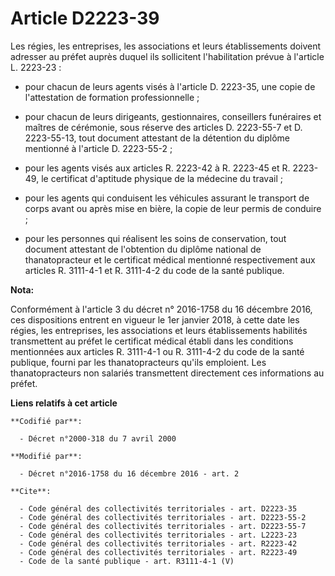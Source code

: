 # Article D2223-39

Les régies, les entreprises, les associations et leurs établissements doivent adresser au préfet auprès duquel ils
sollicitent l'habilitation prévue à l'article L. 2223-23 :

- pour chacun de leurs agents visés à l'article D. 2223-35, une copie de l'attestation de formation professionnelle ;

- pour chacun de leurs dirigeants, gestionnaires, conseillers funéraires et maîtres de cérémonie, sous réserve des articles
D. 2223-55-7 et D. 2223-55-13, tout document attestant de la détention du diplôme mentionné à l'article D. 2223-55-2 ;

- pour les agents visés aux articles R. 2223-42 à R. 2223-45 et R. 2223-49, le certificat d'aptitude physique de la médecine
du travail ;

- pour les agents qui conduisent les véhicules assurant le transport de corps avant ou après mise en bière, la copie de leur
permis de conduire ;

- pour les personnes qui réalisent les soins de conservation, tout document attestant de l'obtention du diplôme national de
thanatopracteur et le certificat médical mentionné respectivement aux articles R. 3111-4-1 et R. 3111-4-2 du code de la santé
publique.

**Nota:**

Conformément à l'article 3 du décret n° 2016-1758 du 16 décembre 2016, ces dispositions entrent en vigueur le 1er janvier
2018, à cette date les régies, les entreprises, les associations et leurs établissements habilités transmettent au préfet le
certificat médical établi dans les conditions mentionnées aux articles R. 3111-4-1 ou R. 3111-4-2 du code de la santé
publique, fourni par les thanatopracteurs qu'ils emploient. Les thanatopracteurs non salariés transmettent directement ces
informations au préfet.

**Liens relatifs à cet article**

	**Codifié par**:

	  - Décret n°2000-318 du 7 avril 2000

	**Modifié par**:

	  - Décret n°2016-1758 du 16 décembre 2016 - art. 2

	**Cite**:

	  - Code général des collectivités territoriales - art. D2223-35
	  - Code général des collectivités territoriales - art. D2223-55-2
	  - Code général des collectivités territoriales - art. D2223-55-7
	  - Code général des collectivités territoriales - art. L2223-23
	  - Code général des collectivités territoriales - art. R2223-42
	  - Code général des collectivités territoriales - art. R2223-49
	  - Code de la santé publique - art. R3111-4-1 (V)
